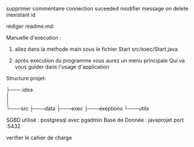 supprimer commentaire connection suceeded
modifier message on delete inexistant id

rédiger readme.md:

Manuelle d'execution :

1) allez dans la methode main sous le fichier Start
   src/exec/Start.java

2) après execution du programme vous aurez un menu principale
   Qui va vous guider dans l'usage d'application

Structure projet:

├───.idea                                          
│  
│           
└───src
├───data
├───exec
├───exeptions
└───utils


SGBD utilisé :
postgresql avec pgadmin
Base de Donnée : javaprojet
port :5432

verifier le cahier de charge 
